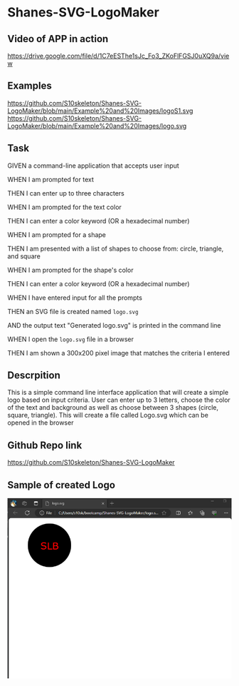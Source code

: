 # Shanes-SVG-LogoMaker

## Video of APP in action 

https://drive.google.com/file/d/1C7eESThe1sJc_Fo3_ZKoFlFGSJ0uXQ9a/view 

## Examples 

https://github.com/S10skeleton/Shanes-SVG-LogoMaker/blob/main/Example%20and%20Images/logoS1.svg
https://github.com/S10skeleton/Shanes-SVG-LogoMaker/blob/main/Example%20and%20Images/logo.svg

## Task 

GIVEN a command-line application that accepts user input

WHEN I am prompted for text

THEN I can enter up to three characters

WHEN I am prompted for the text color

THEN I can enter a color keyword (OR a hexadecimal number)

WHEN I am prompted for a shape

THEN I am presented with a list of shapes to choose from: circle, triangle, and square

WHEN I am prompted for the shape's color

THEN I can enter a color keyword (OR a hexadecimal number)

WHEN I have entered input for all the prompts

THEN an SVG file is created named `logo.svg`

AND the output text "Generated logo.svg" is printed in the command line

WHEN I open the `logo.svg` file in a browser

THEN I am shown a 300x200 pixel image that matches the criteria I entered

## Descrpition 

This is a simple command line interface application that will create a simple logo based 
on input criteria. User can enter up to 3 letters, choose the color of the text and 
background as well as choose between 3 shapes (circle, square, triangle). This will 
create a file called Logo.svg which can be opened in the browser

## Github Repo link

https://github.com/S10skeleton/Shanes-SVG-LogoMaker

## Sample of created Logo

![screenshot](./Example%20and%20Images/Screenshot.png)